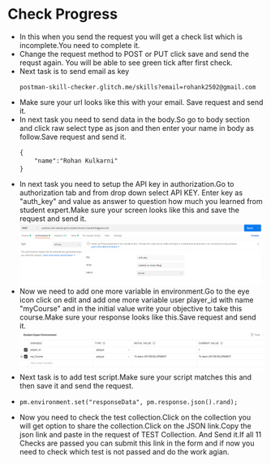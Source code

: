 <h1>Check Progress</h1>

<ul>
<li>In this when you send the request you will get a check list which is incomplete.You need to complete it.</li>
<li>Change the request method to POST or PUT click save and send the requst again. You will be able to see green tick after first check.</li>
<li>Next task is to send email as key</li>

```
postman-skill-checker.glitch.me/skills?email=rohank2502@gmail.com
```
    
<li>Make sure your url looks like this with your email. Save request and send it.</li>
<li>In next task you need to send data in the body.So go to body section and click raw select type as json and then enter your name in body as follow.Save request and send it.</li>

```
{
    "name":"Rohan Kulkarni"
}
```

<li>In next task you need to setup the API key in authorization.Go to authorization tab and from drop down select API KEY. Enter key as "auth_key" and value as answer to question how much you learned from student expert.Make sure your screen looks like this and save the request and send it.</li>

<img src='./Images/lesson_3_1.png'>

<li>Now we need to add one more variable in environment.Go to the eye icon click on edit and add one more variable user player_id with name "myCourse" and in the initial value write your objective to take this course.Make sure your response looks like this.Save request and send it.</li>
<img src='./Images/lesson_3_2.png'>

<li>Next task is to add test script.Make sure your script matches this and then save it and send the request.<li>

```
pm.environment.set("responseData", pm.response.json().rand);
```

<li>Now you need to check the test collection.Click on the collection you will get option to share the collection.Click on the JSON link.Copy the json link and paste in the request of TEST Collection. And Send it.If all 11 Checks are passed you can submit this link in the form and if now you need to check which test is not passed and do the work agian.</li>
</ul>
